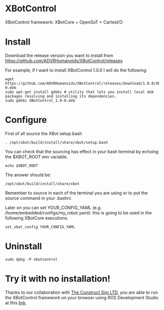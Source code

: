 # XBotControl
XBotControl framework: XBotCore + OpenSoT + CartesI/O

# Install

Download the release version you want to install from https://github.com/ADVRHumanoids/XBotControl/releases

For example, if I want to install XBotControl 1.0.0 I will do the following:

```
wget https://github.com/ADVRHumanoids/XBotControl/releases/download/1.0.0/XBotControl_1.0-0.deb
sudo apt-get install gdebi # utility that lets you install local deb packages resolving and installing its dependencies.
sudo gdebi XBotControl_1.0-0.deb
```

# Configure

First of all source the XBot setup.bash

```
. /opt/xbot/build/install/share/xbot/setup.bash
```

You can check that the sourcing has effect in your bash terminal by echoing the $XBOT_ROOT env variable.

```
echo $XBOT_ROOT
```

The answer should be:

```
/opt/xbot/build/install/share/xbot
```

Remember to source in each of the terminal you are using or to put the source command in your .bashrc

Later on you can set YOUR_CONFIG_YAML (e.g. /home/embedded/configs/my_robot.yaml): this is going to be used in the following XBotCore executions.

```
set_xbot_config YOUR_CONFIG_YAML
````


# Uninstall

```
sudo dpkg -P xbotcontrol
```

# Try it with no installation!

Thanks to our collaboration with [The Construct Sim LTD](http://www.theconstructsim.com/), you are able to run the XBotControl framework on your browser using ROS Development Studio at this [link](https://rds.theconstructsim.com/tc_projects/use_project_share_link/b1c6f2c1-2964-4d52-90e7-ae267383a9b6).
